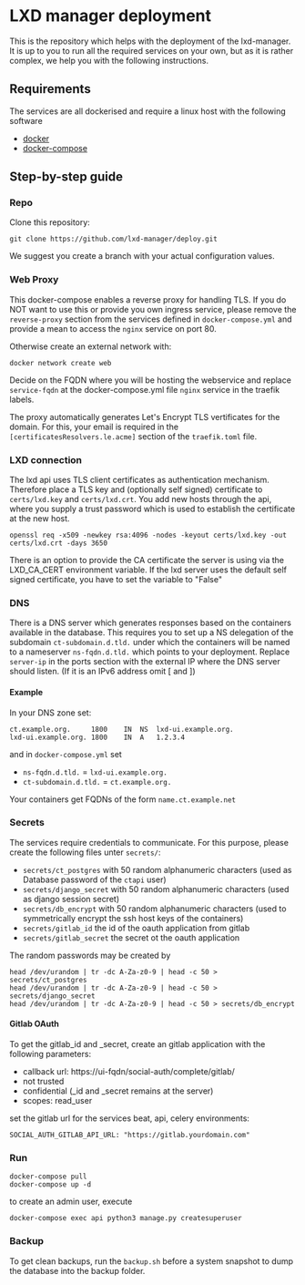 # LXD manager deployment

This is the repository which helps with the deployment of the lxd-manager. It is up to you to run all the required services on your own, but as it is rather complex, we help you with the following instructions.

## Requirements

The services are all dockerised and require a linux host with the following software

- [docker](https://docs.docker.com/install/linux/docker-ce/ubuntu/)
- [docker-compose](https://docs.docker.com/compose/install/)

## Step-by-step guide

### Repo

Clone this repository:

    git clone https://github.com/lxd-manager/deploy.git

We suggest you create a branch with your actual configuration values.

### Web Proxy

This docker-compose enables a reverse proxy for handling TLS. If you do NOT want to use this or provide you own ingress service, please remove the `reverse-proxy` section from the services defined in `docker-compose.yml` and provide a mean to access the `nginx` service on port 80.

Otherwise create an external network with:

    docker network create web

Decide on the FQDN where you will be hosting the webservice and replace `service-fqdn` at the docker-compose.yml file `nginx` service in the traefik labels.

The proxy automatically generates Let's Encrypt TLS vertificates for the domain. For this, your email is required in the  `[certificatesResolvers.le.acme]` section of the `traefik.toml` file.

### LXD connection

The lxd api uses TLS client certificates as authentication mechanism. Therefore place a TLS key and (optionally self signed) certificate to `certs/lxd.key` and `certs/lxd.crt`.
You add new hosts through the api, where you supply a trust password which is used to establish the certificate at the new host.

    openssl req -x509 -newkey rsa:4096 -nodes -keyout certs/lxd.key -out certs/lxd.crt -days 3650

There is an option to provide the CA certificate the server is using via the LXD_CA_CERT environment variable. If the lxd server uses the default self signed certificate, you have to set the variable to "False"

### DNS

There is a DNS server which generates responses based on the containers available in the database. This requires you to set up a NS delegation of the subdomain `ct-subdomain.d.tld.` under which the containers will be named to a nameserver `ns-fqdn.d.tld.` which points to your deployment.
Replace `server-ip` in the ports section with the external IP where the DNS server should listen. (If it is an IPv6 address omit \[ and \])

#### Example

In your DNS zone set:

    ct.example.org.     1800	IN	NS	lxd-ui.example.org.
    lxd-ui.example.org. 1800	IN	A	1.2.3.4

and in `docker-compose.yml` set

- `ns-fqdn.d.tld.` = `lxd-ui.example.org.`
- `ct-subdomain.d.tld.` = `ct.example.org.`

Your containers get FQDNs of the form `name.ct.example.net`

### Secrets

The services require credentials to communicate. For this purpose, please create the following files unter `secrets/`:

- `secrets/ct_postgres` with 50 random alphanumeric characters (used as Database password of the `ctapi` user)
- `secrets/django_secret` with 50 random alphanumeric characters (used as django session secret)
- `secrets/db_encrypt` with 50 random alphanumeric characters (used to symmetrically encrypt the ssh host keys of the containers)
- `secrets/gitlab_id` the id of the oauth application from gitlab
- `secrets/gitlab_secret` the secret ot the oauth application

The random passwords may be created by

    head /dev/urandom | tr -dc A-Za-z0-9 | head -c 50 > secrets/ct_postgres
    head /dev/urandom | tr -dc A-Za-z0-9 | head -c 50 > secrets/django_secret
    head /dev/urandom | tr -dc A-Za-z0-9 | head -c 50 > secrets/db_encrypt

#### Gitlab OAuth

To get the gitlab_id and _secret, create an gitlab application with the following parameters:

- callback url:  https://ui-fqdn/social-auth/complete/gitlab/
- not trusted
- confidential (_id and _secret remains at the server)
- scopes: read_user

set the gitlab url for the services beat, api, celery environments:
 
    SOCIAL_AUTH_GITLAB_API_URL: "https://gitlab.yourdomain.com"

### Run

    docker-compose pull
    docker-compose up -d
    
to create an admin user, execute

    docker-compose exec api python3 manage.py createsuperuser

### Backup

To get clean backups, run the `backup.sh` before a system snapshot to dump the database into the backup folder.
